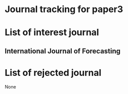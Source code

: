 # Journal tracking for paper3 <br/>

# List of interest journal<br/>


## International Journal of Forecasting<br/>



# List of rejected journal<br/>
None

